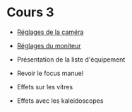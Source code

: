 # Cours 3
  


* [Réglages de la caméra](./references/Caméra.md)
* [Réglages du moniteur](./references/Moniteur.md)


* Présentation de la liste d'équipement
* Revoir le focus manuel
* Effets sur les vitres
* Effets avec les kaleidoscopes
